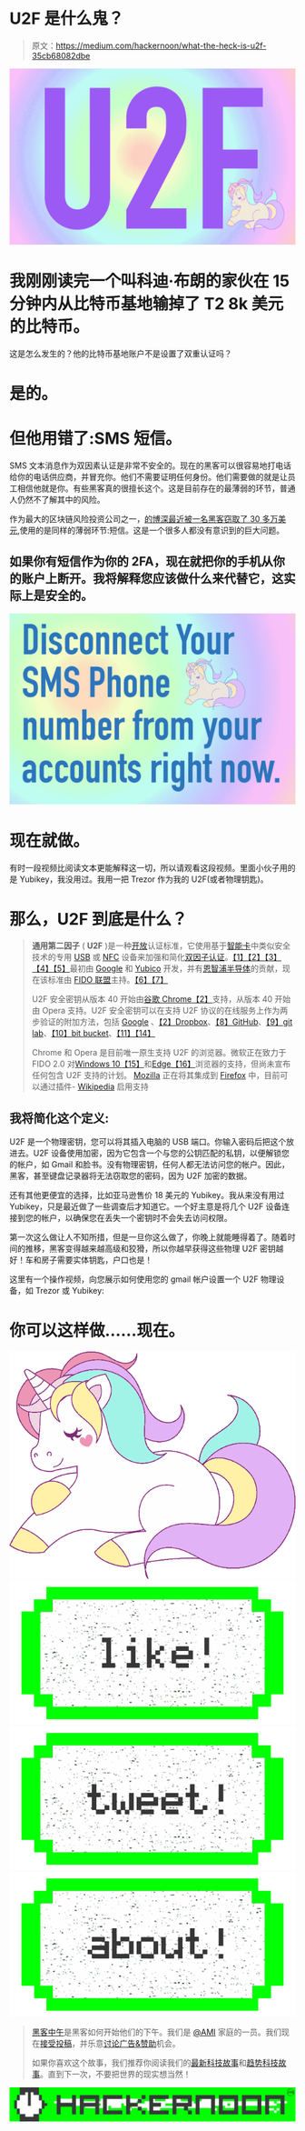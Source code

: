# U2F 是什么鬼？

> 原文：<https://medium.com/hackernoon/what-the-heck-is-u2f-35cb68082dbe>

![](img/b48b96c1e581517ac4919142c2e711b5.png)

# 我刚刚读完一个叫科迪·布朗的家伙在 15 分钟内从比特币基地输掉了 T2 8k 美元的比特币。

这是怎么发生的？他的比特币基地账户不是设置了双重认证吗？

# 是的。

# 但他用错了:SMS 短信。

SMS 文本消息作为双因素认证是非常不安全的。现在的黑客可以很容易地打电话给你的电话供应商，并冒充你。他们不需要证明任何身份。他们需要做的就是让员工相信他就是你。有些黑客真的很擅长这个。这是目前存在的最薄弱的环节，普通人仍然不了解其中的风险。

作为最大的区块链风险投资公司之一，[的博深最近被一名黑客窃取了 30 多万美元](http://www.coindesk.com/hackers-stole-300k-blockchain-investor/),使用的是同样的薄弱环节:短信。这是一个很多人都没有意识到的巨大问题。

## 如果你有短信作为你的 2FA，现在就把你的手机从你的账户上断开。我将解释您应该做什么来代替它，这实际上是安全的。

![](img/d3c28e367f2f43a73d7e298904eceae2.png)

# 现在就做。

有时一段视频比阅读文本更能解释这一切，所以请观看这段视频。里面小伙子用的是 Yubikey，我没用过。我用一把 Trezor 作为我的 U2F(或者物理钥匙)。

# 那么，U2F 到底是什么？

> **通用第二因子** ( **U2F** )是一种[开放](https://en.wikipedia.org/wiki/Open_standard)认证标准，它使用基于[智能卡](https://en.wikipedia.org/wiki/Smart_card)中类似安全技术的专用 [USB](https://en.wikipedia.org/wiki/USB) 或 [NFC](https://en.wikipedia.org/wiki/Near_field_communication) 设备来加强和简化[双因子认证](https://en.wikipedia.org/wiki/Two-factor_authentication)。[【1】](https://en.wikipedia.org/wiki/Universal_2nd_Factor#cite_note-Google_security_keys-1)[【2】](https://en.wikipedia.org/wiki/Universal_2nd_Factor#cite_note-Using_Security_Key-2)[【3】](https://en.wikipedia.org/wiki/Universal_2nd_Factor#cite_note-USB_key_drive_could_remove_the_hassles-3)[【4】](https://en.wikipedia.org/wiki/Universal_2nd_Factor#cite_note-FIDO_Universal_2nd_Factor-4)[【5】](https://en.wikipedia.org/wiki/Universal_2nd_Factor#cite_note-Google_Wants_To_Make_Passwords_Obsolete-5)最初由 [Google](https://en.wikipedia.org/wiki/Google) 和 [Yubico](https://en.wikipedia.org/wiki/Yubico) 开发，并有[恩智浦半导体](https://en.wikipedia.org/wiki/NXP_Semiconductors)的贡献，现在该标准由 [FIDO 联盟](https://en.wikipedia.org/wiki/FIDO_Alliance)主持。[【6】](https://en.wikipedia.org/wiki/Universal_2nd_Factor#cite_note-FIDO_Alliance_standards-6)[【7】](https://en.wikipedia.org/wiki/Universal_2nd_Factor#cite_note-Google_Accounts_Now_Support_Security_Keys-7)
> 
> U2F 安全密钥从版本 40 开始由[谷歌 Chrome](https://en.wikipedia.org/wiki/Google_Chrome)[【2】](https://en.wikipedia.org/wiki/Universal_2nd_Factor#cite_note-Using_Security_Key-2)支持，从版本 40 开始由 Opera 支持。U2F 安全密钥可以在支持 U2F 协议的在线服务上作为两步验证的附加方法，包括 [Google](https://en.wikipedia.org/wiki/Google) 、[【2】](https://en.wikipedia.org/wiki/Universal_2nd_Factor#cite_note-Using_Security_Key-2)[Dropbox](https://en.wikipedia.org/wiki/Dropbox_(service))、[【8】](https://en.wikipedia.org/wiki/Universal_2nd_Factor#cite_note-8)[GitHub](https://en.wikipedia.org/wiki/GitHub)、[【9】](https://en.wikipedia.org/wiki/Universal_2nd_Factor#cite_note-9)[git lab](https://en.wikipedia.org/wiki/GitLab)、[【10】](https://en.wikipedia.org/wiki/Universal_2nd_Factor#cite_note-10)[bit bucket](https://en.wikipedia.org/wiki/Bitbucket)、[【11】](https://en.wikipedia.org/wiki/Universal_2nd_Factor#cite_note-11)[【14】](https://en.wikipedia.org/wiki/Universal_2nd_Factor#cite_note-14)
> 
> Chrome 和 Opera 是目前唯一原生支持 U2F 的浏览器。微软正在致力于 FIDO 2.0 对[Windows 10](https://en.wikipedia.org/wiki/Windows_10)[【15】](https://en.wikipedia.org/wiki/Universal_2nd_Factor#cite_note-15)和[Edge](https://en.wikipedia.org/wiki/Microsoft_Edge)[【16】](https://en.wikipedia.org/wiki/Universal_2nd_Factor#cite_note-16)浏览器的支持，但尚未宣布任何包含 U2F 支持的计划。 [Mozilla](https://en.wikipedia.org/wiki/Mozilla) 正在将其集成到 [Firefox](https://en.wikipedia.org/wiki/Firefox) 中，目前可以通过插件- [Wikipedia](https://en.wikipedia.org/wiki/Universal_2nd_Factor) 启用支持

## 我将简化这个定义:

U2F 是一个物理密钥，您可以将其插入电脑的 USB 端口。你输入密码后把这个放进去。U2F 设备使用加密，因为它包含一个与您的公钥匹配的私钥，以便解锁您的帐户，如 Gmail 和脸书。没有物理密钥，任何人都无法访问您的帐户。因此，黑客，甚至键盘记录器将无法窃取您的密码，因为 U2F 加密的数据。

还有其他更便宜的选择，比如亚马逊售价 18 美元的 Yubikey。我从来没有用过 Yubikey，只是最近做了一些调查后才知道它。一个好主意是将几个 U2F 设备连接到您的帐户，以确保您在丢失一个密钥时不会失去访问权限。

第一次这么做让人不知所措，但是一旦你这么做了，你晚上就能睡得着了。随着时间的推移，黑客变得越来越高级和狡猾，所以你越早获得这些物理 U2F 密钥越好！车和房子需要实体钥匙，户口也是！

这里有一个操作视频，向您展示如何使用您的 gmail 帐户设置一个 U2F 物理设备，如 Trezor 或 Yubikey:

# 你可以这样做……现在。

![](img/301277bdb799c0652f6684d169287e68.png)[![](img/50ef4044ecd4e250b5d50f368b775d38.png)](http://bit.ly/HackernoonFB)[![](img/979d9a46439d5aebbdcdca574e21dc81.png)](https://goo.gl/k7XYbx)[![](img/2930ba6bd2c12218fdbbf7e02c8746ff.png)](https://goo.gl/4ofytp)

> [黑客中午](http://bit.ly/Hackernoon)是黑客如何开始他们的下午。我们是 [@AMI](http://bit.ly/atAMIatAMI) 家庭的一员。我们现在[接受投稿](http://bit.ly/hackernoonsubmission)，并乐意[讨论广告&赞助](mailto:partners@amipublications.com)机会。
> 
> 如果你喜欢这个故事，我们推荐你阅读我们的[最新科技故事](http://bit.ly/hackernoonlatestt)和[趋势科技故事](https://hackernoon.com/trending)。直到下一次，不要把世界的现实想当然！

![](img/be0ca55ba73a573dce11effb2ee80d56.png)